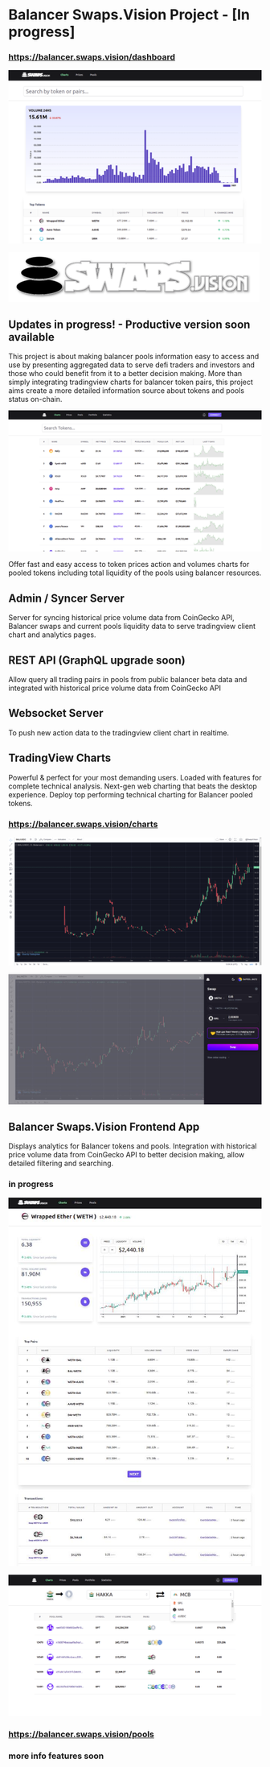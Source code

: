 # Balancer Swaps.Vision Project - [In progress]
### https://balancer.swaps.vision/dashboard

![Dashboard v0.1](/docs/images/dashboardv01.png "Dashboard")

![Balancer Swaps.Vision](/docs/images/logo_balancer_swaps_vision_500px.png "Balancer Swaps.Vision")
## Updates in progress! - Productive version soon available

This project is about making balancer pools information easy to access and use by presenting aggregated data to serve defi traders and investors and those who could benefit from it to a better decision making. More than simply integrating tradingview charts for balancer token pairs, this project aims create a more detailed information source about tokens and pools status on-chain.

![Token prices](/docs/images/tokenprices.png "Balancer token prices listing")

Offer fast and easy access to token prices action and volumes charts for pooled tokens including total liquidity of the pools using balancer resources.

## Admin / Syncer Server

Server for syncing historical price volume data from CoinGecko API, Balancer swaps and current pools liquidity data to serve tradingview client chart and analytics pages.


## REST API (GraphQL upgrade soon)

Allow query all trading pairs in pools from public balancer beta data and integrated with historical price volume data from CoinGecko API


## Websocket Server

To push new action data to the tradingview client chart in realtime.


## TradingView Charts

Powerful & perfect for your most demanding users. Loaded with features for complete technical analysis. Next-gen web charting that beats the desktop experience. Deploy top performing technical charting for Balancer pooled tokens.

### https://balancer.swaps.vision/charts

![Tradingview Charts](/docs/images/tradingview1.png "TradingView Charts for Balancer tokens pairs")

![Trade Balancer tokens](/docs/images/tradefromcharts.jpg "Trade Balancer tokens pairs direct from TradingView Charts")

## Balancer Swaps.Vision Frontend App

Displays analytics for Balancer tokens and pools. Integration with historical price volume data from CoinGecko API to better decision making, allow detailed filtering and searching.

### in progress
![Balancer Swaps vision token info page](/docs/images/tokeninfo.jpg "Balancer Swaps vision token info page")


![Token/Pools routing](/docs/images/tokenpoolrouting.png "Balancer token/pools routing")
### https://balancer.swaps.vision/pools

### more info features soon
